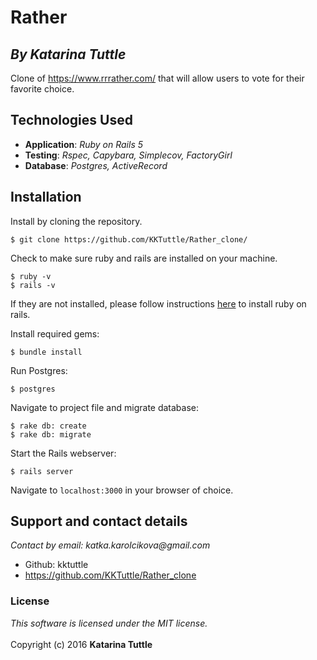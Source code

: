 #  Rather
## *By Katarina Tuttle*

Clone of https://www.rrrather.com/ that will allow users to vote for their favorite choice.

## Technologies Used

* **Application**: *Ruby on Rails 5*<br>
* **Testing**: *Rspec, Capybara, Simplecov, FactoryGirl*<br>
* **Database**: *Postgres, ActiveRecord*

Installation
------------

Install by cloning the repository.  
```
$ git clone https://github.com/KKTuttle/Rather_clone/
```

Check to make sure ruby and rails are installed on your machine.  
```
$ ruby -v
$ rails -v
```
If they are not installed, please follow instructions [here](http://guides.rubyonrails.org/getting_started.html#installing-rails) to install ruby on rails.

Install required gems:
```
$ bundle install
```

Run Postgres:
```
$ postgres
```

Navigate to project file and migrate database:
```
$ rake db: create
$ rake db: migrate
```

Start the Rails webserver:
```
$ rails server
```

Navigate to `localhost:3000` in your browser of choice.

## Support and contact details

_Contact by email: katka.karolcikova@gmail.com_
* Github: kktuttle
* https://github.com/KKTuttle/Rather_clone

###  License

_This software is licensed under the MIT license._<br><br>
Copyright (c) 2016 **Katarina Tuttle**
